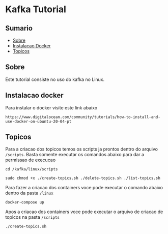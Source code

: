 # Kafka Tutorial

## Sumario

- [Sobre](#sobre)
- [Instalacao Docker](#instalacao-docker)
- [Topicos](#topicos)

## Sobre
Este tutorial consiste no uso do kafka no Linux.

## Instalacao docker

Para instalar o docker visite este link abaixo

```
https://www.digitalocean.com/community/tutorials/how-to-install-and-use-docker-on-ubuntu-20-04-pt
```

## Topicos

Para a criacao dos topicos temos os scripts ja prontos dentro do arquivo ```/scripts```. Basta somente executar os comandos abaixo para dar a permissao de execucao

```
cd /kafka/linux/scripts
```

```
sudo chmod +x ./create-topics.sh ./delete-topics.sh ./list-topics.sh
```

Para fazer a criacao dos containers voce pode executar o comando abaixo dentro da pasta ``/linux``

```
docker-compose up
```

Apos a criacao dos containers voce pode executar o arquivo de criacao de topicos na pasta ``/scripts``

```
./create-topics.sh
```
